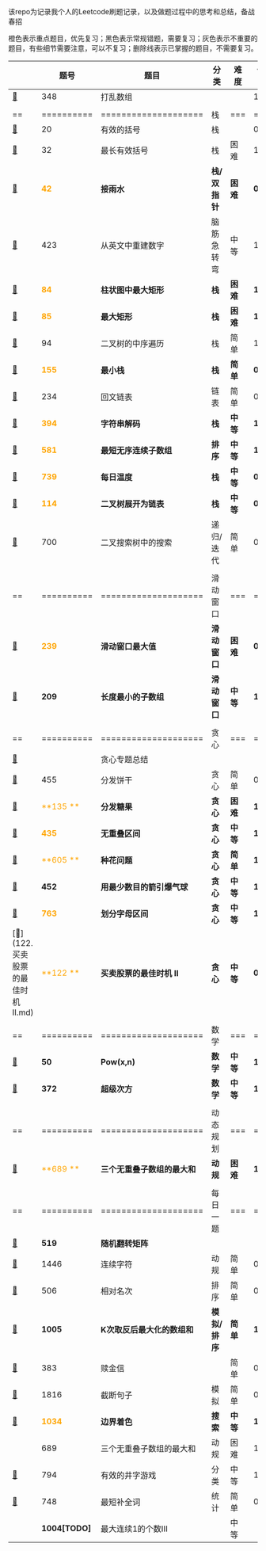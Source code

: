 该repo为记录我个人的Leetcode刷题记录，以及做题过程中的思考和总结，备战春招

橙色表示重点题目，优先复习；黑色表示常规错题，需要复习；灰色表示不重要的题目，有些细节需要注意，可以不复习；删除线表示已掌握的题目，不需要复习。

|                                      | 题号                                 | 题目                         | 分类          | 难度     | 做错次数 | 复习时间       |
| ------------------------------------ | ------------------------------------ | ---------------------------- | ------------- | -------- | -------- | -------------- |
| [📕](./348.打乱数组.md)               | 348                                  | 打乱数组                     |               |          | 1        | 2021.11.22     |
|                                      |                                      |                              |               |          |          |                |
| ==                                   | ==========                           | ====================         | 栈            | ===      | ======   | =========      |
| [📕](./20.有效的括号.md)              | 20                                   | 有效的括号                   | 栈            |          | 0        | 2021.11.23     |
| [📕](./32.最长有效括号.md)            | 32                                   | 最长有效括号                 | 栈            | 困难     | 1        | 2021.11.24     |
| [📕](./42.接雨水.md)                  | <font color='orange'>**42**</font>   | **接雨水**                   | **栈/双指针** | **困难** | **0**    | **2021.11.25** |
| [📕](./423.从英文中重建数字.md)       | 423                                  | 从英文中重建数字             | 脑筋急转弯    | 中等     | 1        | 2021.11.24     |
| [📕](./84.柱状图中最大矩形.md)        | <font color='orange'>**84**</font>   | **柱状图中最大矩形**         | **栈**        | **困难** | **1**    | **2021.11.26** |
| [📕](./85.最大矩形.md)                | <font color='orange'>**85**</font>   | **最大矩形**                 | **栈**        | **困难** | **1**    | **2021.11.26** |
| [📕](./94.二叉树的中序遍历.md)        | 94                                   | 二叉树的中序遍历             | 栈            | 简单     | 1        | 2021.11.27     |
| [📕](./155.最小栈.md)                 | <font color='orange'>**155**</font>  | **最小栈**                   | **栈**        | **简单** | **0**    | **2021.11.27** |
| [📕](./234.回文链表.md)               | 234                                  | 回文链表                     | 链表          | 简单     | 0        | 2021.11.28     |
| [📕](./394.字符串解码.md)             | <font color='orange'>**394**</font>  | **字符串解码**               | **栈**        | **中等** | **1**    | **2021.11.28** |
| [📕](./581.最短无序连续子数组.md)     | <font color='orange'>**581**</font>  | **最短无序连续子数组**       | **排序**      | **中等** | **1**    | **2021.11.29** |
| [📕](./739.每日温度.md)               | <font color='orange'>**739**</font>  | **每日温度**                 | **栈**        | **中等** | **0**    | **2021.11.29** |
| [📕](./114.二叉树展开为链表.md)       | <font color='orange'>**114**</font>  | **二叉树展开为链表**         | **栈**        | **中等** | **0**    | **2021.11.29** |
| [📕](./700.二叉搜索树中搜索.md)       | 700                                  | 二叉搜索树中的搜索           | 递归/迭代     | 简单     | 0        | 2021.11.26     |
|                                      |                                      |                              |               |          |          |                |
| ==                                   | ==========                           | ====================         | 滑动窗口      | ===      | ======   | =========      |
| [📕](239.滑动窗口最大值.md)           | <font color='orange'>**239**</font>  | **滑动窗口最大值**           | **滑动窗口**  | **困难** | **0**    | **2021.12.1**  |
| [📕](209.长度最小的子数组)            | **209**                              | **长度最小的子数组**         | **滑动窗口**  | **中等** | **1**    | **2021.12.2**  |
|                                      |                                      |                              |               |          |          |                |
| ==                                   | ==========                           | ====================         | 贪心          | ===      | ======   | =========      |
| [📕](贪心专题.md)                     |                                      | 贪心专题总结                 |               |          |          |                |
| [📕](455.分发饼干.md)                 | 455                                  | 分发饼干                     | 贪心          | 简单     | 0        | 2021.12.4      |
| [📕](135.分发糖果.md)                 | <font color='orange'>**135 **</font> | **分发糖果**                 | **贪心**      | **困难** | **1**    | **2021.12.4**  |
| [📕](435.无重叠区间.md)               | <font color='orange'>**435**</font>  | **无重叠区间**               | **贪心**      | **中等** | **1**    | **2021.12.6**  |
| [📕](605.种花问题)                    | <font color='orange'>**605 **</font> | **种花问题**                 | **贪心**      | **简单** | **1**    | **2021.12.6**  |
| [📕](452.用最少数量的箭引爆气球.md)   | **452**                              | **用最少数目的箭引爆气球**   | **贪心**      | **中等** | **1**    | **2021.12.8**  |
| [📕](763.划分字母区间.md)             | <font color='orange'>**763**</font>  | **划分字母区间**             | **贪心**      | **中等** | **1**    | **2021.12.9**  |
| [📕](122.买卖股票的最佳时机 II.md)    | <font color='orange'>**122 **</font> | **买卖股票的最佳时机 II**    | **贪心**      | **中等** | **0**    | **2021.12.10** |
|                                      |                                      |                              |               |          |          |                |
| ==                                   | ==========                           | ====================         | 数学          | ===      | ======   | =========      |
| [📕](50.Pow(x,n).md)                  | **50**                               | **Pow(x,n)**                 | **数学**      | **中等** | **1**    | **2021.12.5**  |
| [📕](372.超级次方.md)                 | **372**                              | **超级次方**                 | **数学**      | **中等** | **1**    | **2021.12.5**  |
|                                      |                                      |                              |               |          |          |                |
| ==                                   | ==========                           | ====================         | 动态规划      | ===      | ======   | =========      |
| [📕](689.三个无重叠子数组的最大和.md) | <font color='orange'>**689 **</font> | **三个无重叠子数组的最大和** | **动规**      | **困难** | **1**    | **2021.12.8**  |
|                                      |                                      |                              |               |          |          |                |
| ==                                   | ==========                           | ====================         | 每日一题      | ===      | ======   | =========      |
| [📕](./519.随机翻转矩阵.md)           | **519**                              | **随机翻转矩阵**             |               |          |          |                |
| [📕](1446.连续字符.md)                | 1446                                 | 连续字符                     | 动规          | 简单     | 0        | 2021.12.1      |
| [📕](506.相对名次.md)                 | 506                                  | 相对名次                     | 排序          | 简单     | 0        | 2021.12.2      |
| [📕](1005.K次取反后最大化的数组和.md) | **1005**                             | **K次取反后最大化的数组和**  | **模拟/排序** | **简单** | **1**    | **2021.12.3**  |
| [📕](383.赎金信.md)                   | 383                                  | 赎金信                       |               | 简单     | 0        | 2021.12.4      |
| [📕](1816.截断句子.md)                | 1816                                 | 截断句子                     | 模拟          | 简单     | 0        | 2021.12.6      |
| [📕](1034.边界着色.md)                | <font color='orange'>**1034**</font> | **边界着色**                 | **搜索**      | **中等** | **1**    | **2021.12.7**  |
|                                      | 689                                  | 三个无重叠子数组的最大和     | 动规          | 困难     | 1        | 2021.12.8      |
| [📕](794.有效的井字游戏.md)           | 794                                  | 有效的井字游戏               | 分类          | 中等     | 1        | 2021.12.9      |
| [📕](748.最短补全词.md)               | 748                                  | 最短补全词                   | 统计          | 简单     | 0        | 2021.12.10     |
| []()                                 | **1004[TODO]**                       | 最大连续1的个数III           |               | 中等     |          |                |

